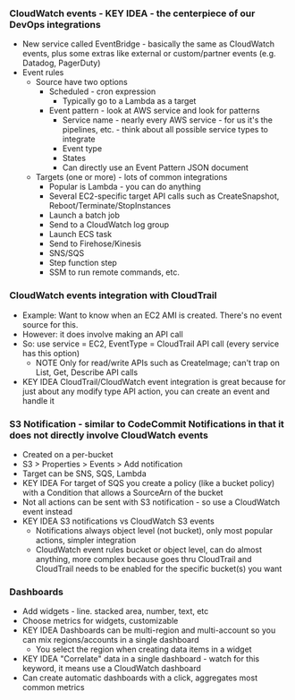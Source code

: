 ### CloudWatch events - KEY IDEA - the centerpiece of our DevOps integrations
- New service called EventBridge - basically the same as CloudWatch events, plus some extras like external or custom/partner events (e.g. Datadog, PagerDuty)
- Event rules
  - Source have two options
    - Scheduled - cron expression
	  - Typically go to a Lambda as a target
    - Event pattern - look at AWS service and look for patterns
	  - Service name - nearly every AWS service - for us it's the pipelines, etc. - think about all possible service types to integrate
	  - Event type
	  - States
	  - Can directly use an Event Pattern JSON document
  - Targets (one or more) - lots of common integrations
    - Popular is Lambda - you can do anything
	- Several EC2-specific target API calls such as CreateSnapshot, Reboot/Terminate/StopInstances
	- Launch a batch job
	- Send to a CloudWatch log group
	- Launch ECS task
	- Send to Firehose/Kinesis
	- SNS/SQS
	- Step function step
	- SSM to run remote commands, etc.

### CloudWatch events integration with CloudTrail
- Example: Want to know when an EC2 AMI is created. There's no event source for this.
- However: it does involve making an API call
- So: use service = EC2, EventType = CloudTrail API call (every service has this option)
  - NOTE Only for read/write APIs such as CreateImage; can't trap on List, Get, Describe API calls
- KEY IDEA CloudTrail/CloudWatch event integration is great because for just about any modify type API action, you can create an event and handle it

### S3 Notification - similar to CodeCommit Notifications in that it does not directly involve CloudWatch events
- Created on a per-bucket
- S3 > Properties > Events > Add notification
- Target can be SNS, SQS, Lambda
- KEY IDEA For target of SQS you create a policy (like a bucket policy) with a Condition that allows a SourceArn of the bucket
- Not all actions can be sent with S3 notification - so use a CloudWatch event instead
- KEY IDEA S3 notifications vs CloudWatch S3 events
  - Notifications always object level (not bucket), only most popular actions, simpler integration
  - CloudWatch event rules bucket or object level, can do almost anything, more complex because goes thru CloudTrail and CloudTrail needs to be enabled for the specific bucket(s) you want

### Dashboards
- Add widgets - line. stacked area, number, text, etc
- Choose metrics for widgets, customizable
- KEY IDEA Dashboards can be multi-region and multi-account so you can mix regions/accounts in a single dashboard
  - You select the region when creating data items in a widget
- KEY IDEA "Correlate" data in a single dashboard - watch for this keyword, it means use a CloudWatch dashboard
- Can create automatic dashboards with a click, aggregates most common metrics
